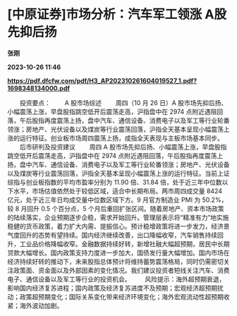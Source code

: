 # [中原证券]市场分析：汽车军工领涨 A股先抑后扬
**张刚**

**2023-10-26 11:46**

**https://pdf.dfcfw.com/pdf/H3_AP202310261604019527_1.pdf?1698348134000.pdf**

　　投资要点： 　　A 股市场综述 　　周四（10 月 26 日）A 股市场先抑后扬、小幅震荡上涨，早盘股指跳空低开后震荡走高，沪指盘中在 2974 点附近遇阻回落，午后股指再度震荡上扬，盘中汽车、通信设备、消费电子以及军工等行业轮番领涨；房地产、光伏设备以及煤炭等行业震荡回落，沪指全天基本呈现小幅震荡上涨的运行特征。创业板市场周四震荡上扬，成指全天表现与主板市场基本同步。 　　后市研判及投资建议 　　周四 A 股市场先抑后扬、小幅震荡上涨，早盘股指跳空低开后震荡走高，沪指盘中在 2974 点附近遇阻回落，午后股指再度震荡上扬，盘中汽车、通信设备、消费电子以及军工等行业轮番领涨；房地产、光伏设备以及煤炭等行业震荡回落，沪指全天基本呈现小幅震荡上涨的运行特征。当前上证综指与创业板指数的平均市盈率分别为 11.90 倍、31.84 倍，处于近三年中位数以下水平，市场估值依然处于较低区域，适合中长期布局。两市周四成交量 8424 亿元，处于近三年日均成交量中位数区域下方。9 月官方制造业 PMI 为 50.2%，较 8 月回升 0.5 个百分点，5 个月后重回扩张区间。随着房地产、资本市场政策的陆续落实，企业预期逐步企稳，需求开始回升。管理层表示将“精准有力”地实施稳健的货币政策，着力扩大内需、提振信心。预计稳增政策将进一步发力，经济景气度回升的态势有望持续。国内经济继续改善，出口降幅收窄，汽车销售持续回升，工业品价格降幅收窄。金融数据持续好转，新增社融大幅超预期，居民中长期贷款大幅增长。国内政策支持力度进一步加大，国债发行量大幅增加。国内市场在经济持续好转的推动下，未来股指总体预计将维持蓄势震荡格局，同时仍需密切关注政策面、资金面以及外部因素的变化情况。我们建议投资者短线关注汽车、消费电子、通信设备以及军工等行业的投资机会。 　　风险提示：海外超预期衰退，影响国内经济复苏进程；国内政策及经济复苏进度不及预期；宏观经济超预期扰动；政策超预期变化；国际关系变化带来经济环境变化；海外宏观流动性超预期收紧；海外波动加剧。